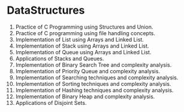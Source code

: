 # DataStructures

1. Practice of C Programming using Structures and Union.
2. Practice of C programming using file handling concepts. 
3. Implementation of List using Arrays and Linked List.
4. Implementation of Stack using Arrays and Linked List.
5. Implementation of Queue using Arrays and Linked List.
6. Applications of Stacks and Queues.
7. Implementation of Binary Search Tree and complexity analysis.
8. Implementation of Priority Queue and complexity analysis.
9. Implementation of Searching techniques and complexity analysis. 
10. Implementation of Sorting techniques and complexity analysis.
11. Implementation of Hashing techniques and complexity analysis.
12. Implementation of Binary Heap and complexity analysis.
13. Applications of Disjoint Sets. 

